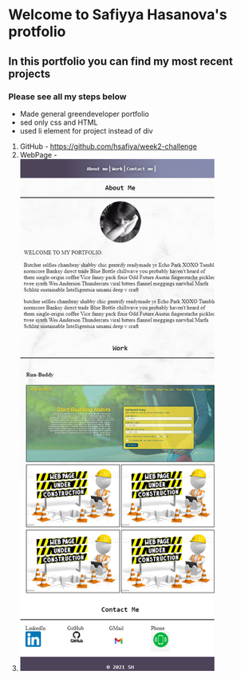 # Welcome to Safiyya Hasanova's protfolio

## In this portfolio you can find my most recent projects 

### Please see all my steps below

* Made general greendeveloper portfolio
* sed only css and HTML
* used li element for project instead of div


1. GitHub - https://github.com/hsafiya/week2-challenge
2. WebPage -
3. ![GitHub Logo](/img/screenshot.png)
